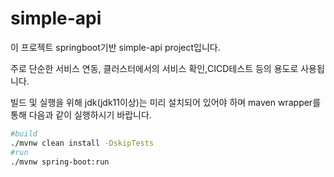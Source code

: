 # simple-api
이 프로젝트 springboot기반  simple-api project입니다.

주로 단순한 서비스 연동, 클러스터에서의 서비스 확인,CICD테스트 등의 용도로 사용됩니다.

빌드 및 실행을 위해 jdk(jdk11이상)는 미리 설치되어 있어야 하며 
maven wrapper를 통해 다음과 같이 실행하시기 바랍니다.

```bash
#build
./mvnw clean install -DskipTests
#run
./mvnw spring-boot:run
```
